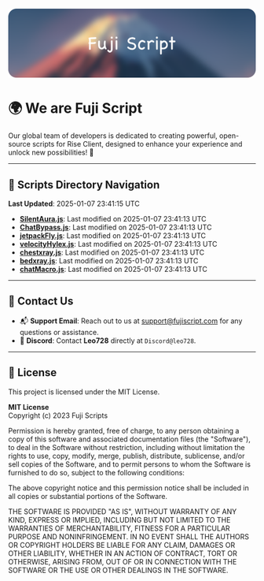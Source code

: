 ![Banner](.github/b.webp)

# 🌍 **We are Fuji Script**

Our global team of developers is dedicated to creating powerful, open-source scripts for Rise Client, designed to enhance your experience and unlock new possibilities! 🌟

---
<!-- SCRIPTS_NAVIGATION_START -->
## 📂 **Scripts Directory Navigation**

**Last Updated**: 2025-01-07 23:41:15 UTC

- **[SilentAura.js](scripts/SilentAura.js)**: Last modified on 2025-01-07 23:41:13 UTC
- **[ChatBypass.js](scripts/ChatBypass.js)**: Last modified on 2025-01-07 23:41:13 UTC
- **[jetpackFly.js](scripts/jetpackFly.js)**: Last modified on 2025-01-07 23:41:13 UTC
- **[velocityHylex.js](scripts/velocityHylex.js)**: Last modified on 2025-01-07 23:41:13 UTC
- **[chestxray.js](scripts/chestxray.js)**: Last modified on 2025-01-07 23:41:13 UTC
- **[bedxray.js](scripts/bedxray.js)**: Last modified on 2025-01-07 23:41:13 UTC
- **[chatMacro.js](scripts/chatMacro.js)**: Last modified on 2025-01-07 23:41:13 UTC

<!-- SCRIPTS_NAVIGATION_END -->

---

## 💬 **Contact Us**  
- 📬 **Support Email**: Reach out to us at [support@fujiscript.com](mailto:support@fujiscript.com) for any questions or assistance.  
- 💬 **Discord**: Contact **Leo728** directly at `Discord@leo728`.

---

## 📜 **License**

This project is licensed under the MIT License.  

**MIT License**  
Copyright (c) 2023 Fuji Scripts  

Permission is hereby granted, free of charge, to any person obtaining a copy of this software and associated documentation files (the "Software"), to deal in the Software without restriction, including without limitation the rights to use, copy, modify, merge, publish, distribute, sublicense, and/or sell copies of the Software, and to permit persons to whom the Software is furnished to do so, subject to the following conditions:  

The above copyright notice and this permission notice shall be included in all copies or substantial portions of the Software.  

THE SOFTWARE IS PROVIDED "AS IS", WITHOUT WARRANTY OF ANY KIND, EXPRESS OR IMPLIED, INCLUDING BUT NOT LIMITED TO THE WARRANTIES OF MERCHANTABILITY, FITNESS FOR A PARTICULAR PURPOSE AND NONINFRINGEMENT. IN NO EVENT SHALL THE AUTHORS OR COPYRIGHT HOLDERS BE LIABLE FOR ANY CLAIM, DAMAGES OR OTHER LIABILITY, WHETHER IN AN ACTION OF CONTRACT, TORT OR OTHERWISE, ARISING FROM, OUT OF OR IN CONNECTION WITH THE SOFTWARE OR THE USE OR OTHER DEALINGS IN THE SOFTWARE.  
